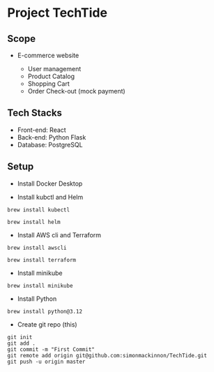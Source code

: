 # Project TechTide

## Scope

- E-commerce website

  * User management
  * Product Catalog
  * Shopping Cart
  * Order Check-out (mock payment) 

## Tech Stacks

- Front-end: React
- Back-end: Python Flask
- Database: PostgreSQL

## Setup

- Install Docker Desktop

- Install kubctl and Helm

`brew install kubectl`

`brew install helm`

- Install AWS cli and Terraform

`brew install awscli`

`brew install terraform`

- Install minikube

`brew install minikube`

- Install Python

`brew install python@3.12`

- Create git repo (this)

```
git init
git add .
git commit -m "First Commit"
git remote add origin git@github.com:simonmackinnon/TechTide.git
git push -u origin master
```
